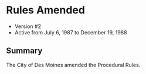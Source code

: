# Rules Amended

- Version #2
- Active from July 6, 1987 to December 19, 1988

## Summary

The City of Des Moines amended the Procedural Rules.
